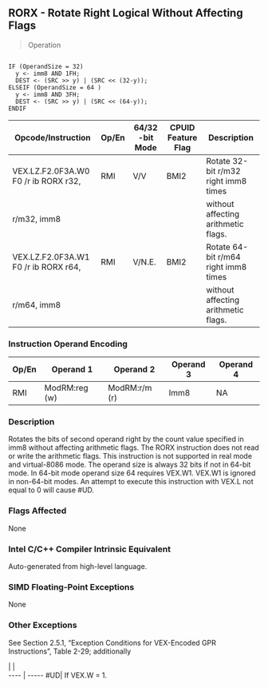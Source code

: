 ## RORX  -  Rotate Right Logical Without Affecting Flags

> Operation
``` slim

IF (OperandSize = 32)
  y <- imm8 AND 1FH;
  DEST <- (SRC >> y) | (SRC << (32-y));
ELSEIF (OperandSize = 64 )
  y <- imm8 AND 3FH;
  DEST <- (SRC >> y) | (SRC << (64-y));
ENDIF

```

 Opcode/Instruction                  | Op/En| 64/32 -bit Mode| CPUID Feature Flag| Description                         
 ---  | --- | --- | --- | ---
 VEX.LZ.F2.0F3A.W0 F0 /r ib RORX r32,| RMI  | V/V            | BMI2              | Rotate 32-bit r/m32 right imm8 times
 r/m32, imm8                         |      |                |                   | without affecting arithmetic flags. 
 VEX.LZ.F2.0F3A.W1 F0 /r ib RORX r64,| RMI  | V/N.E.         | BMI2              | Rotate 64-bit r/m64 right imm8 times
 r/m64, imm8                         |      |                |                   | without affecting arithmetic flags. 

### Instruction Operand Encoding
 Op/En| Operand 1    | Operand 2    | Operand 3| Operand 4
 ---  | --- | --- | --- | ---
 RMI  | ModRM:reg (w)| ModRM:r/m (r)| Imm8     | NA       

### Description
Rotates the bits of second operand right by the count value specified in imm8
without affecting arithmetic flags. The RORX instruction does not read or write
the arithmetic flags. This instruction is not supported in real mode and virtual-8086
mode. The operand size is always 32 bits if not in 64-bit mode. In 64-bit mode
operand size 64 requires VEX.W1. VEX.W1 is ignored in non-64-bit modes. An attempt
to execute this instruction with VEX.L not equal to 0 will cause #UD.



### Flags Affected
None


### Intel C/C++ Compiler Intrinsic Equivalent
Auto-generated from high-level language.


### SIMD Floating-Point Exceptions
None


### Other Exceptions
See Section 2.5.1, “Exception Conditions for VEX-Encoded GPR Instructions”,
Table 2-29; additionally

   | |  
---- | -----
 #UD| If VEX.W = 1.
